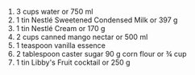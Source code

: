 1. 3 cups water or 750 ml 
2. 1 tin Nestlé Sweetened Condensed Milk or 397 g 
3. 1 tin Nestlé Cream or 170 g 
4. 2 cups canned mango nectar or 500 ml
5. 1 teaspoon vanilla essence
6. 2 tablespoon caster sugar 90 g corn flour or ¾ cup 
7. 1 tin Libby's Fruit cocktail or 250 g